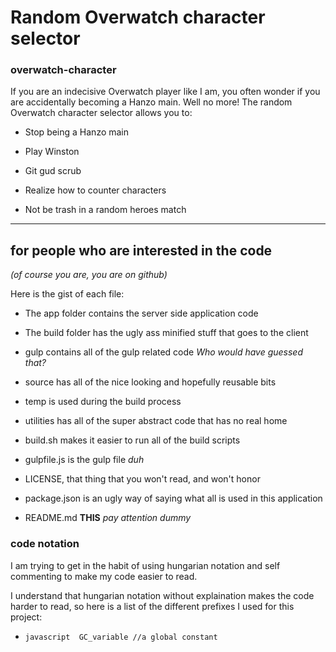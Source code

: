 # Random Overwatch character selector

### overwatch-character

If you are an indecisive Overwatch player like I am, you often wonder if you are accidentally becoming a Hanzo main. Well no more! The random 
Overwatch character selector allows you to:

- Stop being a Hanzo main

- Play Winston

- Git gud scrub

- Realize how to counter characters

- Not be trash in a random heroes match

---

## for people who are interested in the code
*(of course you are, you are on github)*

Here is the gist of each file:

- The app folder contains the server side application code

- The build folder has the ugly ass minified stuff that goes to the client

- gulp contains all of the gulp related code *Who would have guessed that?*

- source has all of the nice looking and hopefully reusable bits

- temp is used during the build process

- utilities has all of the super abstract code that has no real home

- build.sh makes it easier to run all of the build scripts

- gulpfile.js is the gulp file *duh*

- LICENSE, that thing that you won't read, and won't honor

- package.json is an ugly way of saying what all is used in this application

- README.md **THIS** *pay attention dummy*

### code notation
I am trying to get in the habit of using hungarian notation and self commenting to make my code easier to read.

I understand that hungarian notation without explaination makes the code harder to read, so here is a list of the different prefixes I used for this project:

- ```javascript  GC_variable //a global constant```